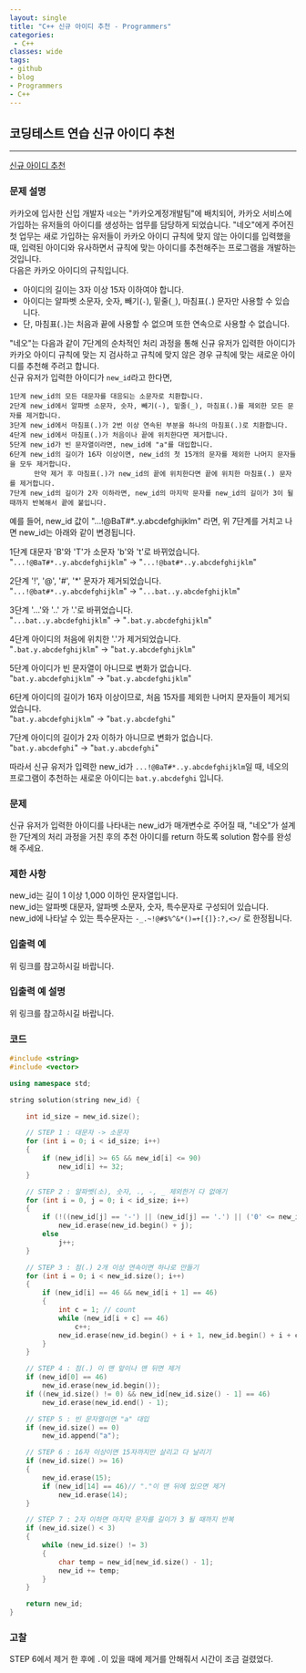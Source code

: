 ```yaml
---
layout: single
title: "C++ 신규 아이디 추천 - Programmers"
categories:
 - C++
classes: wide
tags:
- github
- blog
- Programmers
- C++
---
```

## 코딩테스트 연습 **신규 아이디 추천**
---

[신규 아이디 추천](https://programmers.co.kr/learn/courses/30/lessons/72410)

### 문제 설명

카카오에 입사한 신입 개발자 `네오`는 "카카오계정개발팀"에 배치되어, 카카오 서비스에 가입하는 유저들의 아이디를 생성하는 업무를 담당하게 되었습니다. "네오"에게 주어진 첫 업무는 새로 가입하는 유저들이 카카오 아이디 규칙에 맞지 않는 아이디를 입력했을 때, 입력된 아이디와 유사하면서 규칙에 맞는 아이디를 추천해주는 프로그램을 개발하는 것입니다.  
다음은 카카오 아이디의 규칙입니다.
 + 아이디의 길이는 3자 이상 15자 이하여야 합니다.
 + 아이디는 알파벳 소문자, 숫자, 빼기(`-`), 밑줄(`_`), 마침표(`.`) 문자만 사용할 수 있습니다.  
 + 단, 마침표(`.`)는 처음과 끝에 사용할 수 없으며 또한 연속으로 사용할 수 없습니다.  

"네오"는 다음과 같이 7단계의 순차적인 처리 과정을 통해 신규 유저가 입력한 아이디가 카카오 아이디 규칙에 맞는 지 검사하고 규칙에 맞지 않은 경우 규칙에 맞는 새로운 아이디를 추천해 주려고 합니다.  
신규 유저가 입력한 아이디가 `new_id`라고 한다면,  
```
1단계 new_id의 모든 대문자를 대응되는 소문자로 치환합니다.  
2단계 new_id에서 알파벳 소문자, 숫자, 빼기(-), 밑줄(_), 마침표(.)를 제외한 모든 문자를 제거합니다.  
3단계 new_id에서 마침표(.)가 2번 이상 연속된 부분을 하나의 마침표(.)로 치환합니다.  
4단계 new_id에서 마침표(.)가 처음이나 끝에 위치한다면 제거합니다.  
5단계 new_id가 빈 문자열이라면, new_id에 "a"를 대입합니다.  
6단계 new_id의 길이가 16자 이상이면, new_id의 첫 15개의 문자를 제외한 나머지 문자들을 모두 제거합니다.  
      만약 제거 후 마침표(.)가 new_id의 끝에 위치한다면 끝에 위치한 마침표(.) 문자를 제거합니다.  
7단계 new_id의 길이가 2자 이하라면, new_id의 마지막 문자를 new_id의 길이가 3이 될 때까지 반복해서 끝에 붙입니다.  
```

예를 들어, new_id 값이 "...!@BaT#*..y.abcdefghijklm" 라면, 위 7단계를 거치고 나면 new_id는 아래와 같이 변경됩니다.  

1단계 대문자 'B'와 'T'가 소문자 'b'와 't'로 바뀌었습니다.  
"`...!@BaT#*..y.abcdefghijklm`" → "`...!@bat#*..y.abcdefghijklm`"  

2단계 '!', '@', '#', '*' 문자가 제거되었습니다.  
"`...!@bat#*..y.abcdefghijklm`" → "`...bat..y.abcdefghijklm`"

3단계 '...'와 '..' 가 '.'로 바뀌었습니다.  
"`...bat..y.abcdefghijklm`" → "`.bat.y.abcdefghijklm`"  

4단계 아이디의 처음에 위치한 '.'가 제거되었습니다.  
"`.bat.y.abcdefghijklm`" → "`bat.y.abcdefghijklm`"  

5단계 아이디가 빈 문자열이 아니므로 변화가 없습니다.  
"`bat.y.abcdefghijklm`" → "`bat.y.abcdefghijklm`"

6단계 아이디의 길이가 16자 이상이므로, 처음 15자를 제외한 나머지 문자들이 제거되었습니다.  
"`bat.y.abcdefghijklm`" → "`bat.y.abcdefghi`"

7단계 아이디의 길이가 2자 이하가 아니므로 변화가 없습니다.  
"`bat.y.abcdefghi`" → "`bat.y.abcdefghi`"

따라서 신규 유저가 입력한 new_id가 `...!@BaT#*..y.abcdefghijklm`일 때, 네오의 프로그램이 추천하는 새로운 아이디는 `bat.y.abcdefghi` 입니다.  

### 문제  
신규 유저가 입력한 아이디를 나타내는 new_id가 매개변수로 주어질 때, "네오"가 설계한 7단계의 처리 과정을 거친 후의 추천 아이디를 return 하도록 solution 함수를 완성해 주세요.  

### 제한 사항  
new_id는 길이 1 이상 1,000 이하인 문자열입니다.  
new_id는 알파벳 대문자, 알파벳 소문자, 숫자, 특수문자로 구성되어 있습니다.  
new_id에 나타날 수 있는 특수문자는 `-_.~!@#$%^&*()=+[{]}:?,<>/` 로 한정됩니다.  


### 입출력 예  
 위 링크를 참고하시길 바랍니다.  

### 입출력 예 설명  
위 링크를 참고하시길 바랍니다.    

### 코드

```c++
#include <string>
#include <vector>

using namespace std;

string solution(string new_id) {

    int id_size = new_id.size();

	// STEP 1 : 대문자 -> 소문자
	for (int i = 0; i < id_size; i++)
	{
		if (new_id[i] >= 65 && new_id[i] <= 90)
			new_id[i] += 32;
	}

	// STEP 2 : 알파벳(소), 숫자, ., -, _ 제외한거 다 없애기
	for (int i = 0, j = 0; i < id_size; i++)
	{
		if (!((new_id[j] == '-') || (new_id[j] == '.') || ('0' <= new_id[j] && new_id[j] <= '9') || (new_id[j] == '_') || ('a' <= new_id[j] && new_id[j] <= 'z')))
			new_id.erase(new_id.begin() + j);
		else
			j++;
	}

	// STEP 3 : 점(.) 2개 이상 연속이면 하나로 만들기
	for (int i = 0; i < new_id.size(); i++)
	{
		if (new_id[i] == 46 && new_id[i + 1] == 46)
		{
			int c = 1; // count
			while (new_id[i + c] == 46)
				c++;
			new_id.erase(new_id.begin() + i + 1, new_id.begin() + i + c);
		}
	}

	// STEP 4 : 점(.) 이 맨 앞이나 맨 뒤면 제거
	if (new_id[0] == 46)
		new_id.erase(new_id.begin());
	if ((new_id.size() != 0) && new_id[new_id.size() - 1] == 46)
		new_id.erase(new_id.end() - 1);

	// STEP 5 : 빈 문자열이면 "a" 대입
	if (new_id.size() == 0)
		new_id.append("a");

	// STEP 6 : 16자 이상이면 15자까지만 살리고 다 날리기
	if (new_id.size() >= 16)
	{
		new_id.erase(15);
		if (new_id[14] == 46)// "."이 맨 뒤에 있으면 제거
			new_id.erase(14);
	}

	// STEP 7 : 2자 이하면 마지막 문자를 길이가 3 될 때까지 반복
	if (new_id.size() < 3)
	{
		while (new_id.size() != 3)
		{
			char temp = new_id[new_id.size() - 1];
			new_id += temp;
		}
	}

    return new_id;
}
```

### 고찰
STEP 6에서 제거 한 후에 `.`이 있을 때에 제거를 안해줘서 시간이 조금 걸렸었다.  
